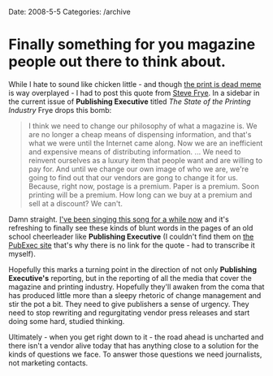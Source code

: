 Date: 2008-5-5
Categories: /archive

# Finally something for you magazine people out there to think about.

While I hate to sound like chicken little - and though <a href="http://www.google.com/search?hl=en&safe=off&q=%22print+is+dead%22+&btnG=Search">the print is dead meme</a> is way overplayed - I had to post this quote from <a href="http://www.stevefrye.com/">Steve Frye</a>.  In a sidebar in the current issue of <strong>Publishing Executive</strong> titled <em>The State of the Printing Industry</em> Frye drops this bomb:

<blockquote>I think we need to change our philosophy of what a magazine is. We are no longer a cheap means of dispensing information, and that's what we were until the Internet came along.  Now we are an inefficient and expensive means of distributing information. ... We need to reinvent ourselves as a luxury item that people want and are willing to pay for. And until we change our own image of who we are, we're going to find out that our vendors are gong to change it for us.  Because, right now, postage is a premium.  Paper is a premium.  Soon printing will be a premium.  How long can we buy at a premium and sell at a discount? We can't. </blockquote>

Damn straight.  <a href="http://mturro.bluepear.org/2008/01/22/print-media-as-offline-lust-object/">I've been singing this song for a while now</a> and it's refreshing to finally see these kinds of blunt words in the pages of an old school cheerleader like <strong>Publishing Executive</strong> (I couldn't find them on <a href="http://www.pubexec.com/">the PubExec site</a> that's why there is no link for the quote - had to transcribe it myself). 

Hopefully this marks a turning point in the direction of not only <strong>Publishing Executive's</strong> reporting, but in the reporting of all the media that cover the magazine and printing industry. Hopefully they'll awaken from the coma that has produced little more than a sleepy rhetoric of change management and stir the pot a bit. They need to give publishers a sense of urgency.  They need to stop rewriting and regurgitating vendor press releases and start doing some hard, studied thinking. 

Ultimately - when you get right down to it - the road ahead is uncharted and there isn't a vendor alive today that has anything close to a solution for the kinds of questions we face.  To answer those questions we need journalists, not marketing contacts.
